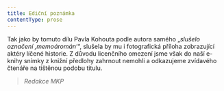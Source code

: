 ```yaml
---
title: Ediční poznámka
contentType: prose
---
```


Tak jako by tomuto dílu Pavla Kohouta podle autora samého „_slušelo označení ,memoáromán_‘“, slušela by mu i fotografická příloha zobrazující aktéry líčené historie. Z důvodu licenčního omezení jsme však do naší e-knihy snímky z knižní předlohy zahrnout nemohli a odkazujeme zvídavého čtenáře na tištěnou podobu titulu.

> _Redakce MKP_
